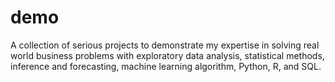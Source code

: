# demo
A collection of serious projects to demonstrate my expertise in solving real world business problems with exploratory data analysis, statistical methods, inference and forecasting, machine learning algorithm, Python, R, and SQL. 
